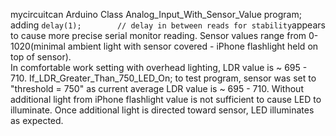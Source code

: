 mycircuitcan
Arduino Class
Analog_Input_With_Sensor_Value program; adding ```delay(1);        // delay in between reads for stability```appears to cause more precise serial monitor reading.
Sensor values range from 0-1020(minimal ambient light with sensor covered - iPhone flashlight held on top of sensor).  
In comfortable work setting with overhead lighting, LDR value is ~ 695 - 710. 
If_LDR_Greater_Than_750_LED_On; to test program, sensor was set to "threshold = 750" as current average LDR value is ~ 695 - 710.  Without additional light from iPhone flashlight value is not sufficient to cause LED to illuminate.  Once additional light is directed toward sensor, LED illuminates as expected.
